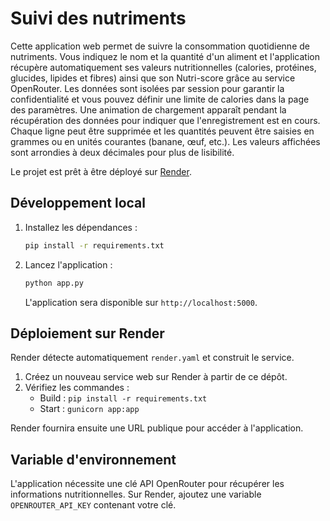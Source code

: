 # Suivi des nutriments


Cette application web permet de suivre la consommation quotidienne de nutriments. Vous indiquez le nom et la quantité d'un aliment et l'application récupère automatiquement ses valeurs nutritionnelles (calories, protéines, glucides, lipides et fibres) ainsi que son Nutri-score grâce au service OpenRouter. Les données sont isolées par session pour garantir la confidentialité et vous pouvez définir une limite de calories dans la page des paramètres. Une animation de chargement apparaît pendant la récupération des données pour indiquer que l'enregistrement est en cours. Chaque ligne peut être supprimée et les quantités peuvent être saisies en grammes ou en unités courantes (banane, œuf, etc.). Les valeurs affichées sont arrondies à deux décimales pour plus de lisibilité.

Le projet est prêt à être déployé sur [Render](https://render.com/).

## Développement local

1. Installez les dépendances&nbsp;:
   ```bash
   pip install -r requirements.txt
   ```
2. Lancez l'application&nbsp;:
   ```bash
   python app.py
   ```
   L'application sera disponible sur `http://localhost:5000`.

## Déploiement sur Render

Render détecte automatiquement `render.yaml` et construit le service.

1. Créez un nouveau service web sur Render à partir de ce dépôt.
2. Vérifiez les commandes&nbsp;:
   - Build&nbsp;: `pip install -r requirements.txt`
   - Start&nbsp;: `gunicorn app:app`

Render fournira ensuite une URL publique pour accéder à l'application.

## Variable d'environnement

L'application nécessite une clé API OpenRouter pour récupérer les informations
nutritionnelles. Sur Render, ajoutez une variable `OPENROUTER_API_KEY` contenant
votre clé.

